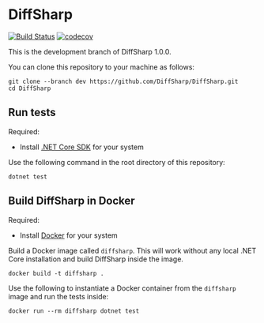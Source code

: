 # DiffSharp 

[![Build Status](https://travis-ci.org/DiffSharp/DiffSharp.svg?branch=dev)](https://travis-ci.org/DiffSharp/DiffSharp)
[![codecov](https://codecov.io/gh/DiffSharp/DiffSharp/branch/dev/graph/badge.svg)](https://codecov.io/gh/DiffSharp/DiffSharp)

This is the development branch of DiffSharp 1.0.0.

You can clone this repository to your machine as follows:
```
git clone --branch dev https://github.com/DiffSharp/DiffSharp.git
cd DiffSharp
```

## Run tests

Required:
- Install [.NET Core SDK](https://dotnet.microsoft.com/download) for your system

Use the following command in the root directory of this repository:
```
dotnet test
```

## Build DiffSharp in Docker

Required:
- Install [Docker](https://hub.docker.com/search/?type=edition&offering=community) for your system

Build a Docker image called `diffsharp`. This will work without any local .NET Core installation and build DiffSharp inside the image.
```
docker build -t diffsharp .
```

Use the following to instantiate a Docker container from the `diffsharp` image and run the tests inside:
```
docker run --rm diffsharp dotnet test
```

